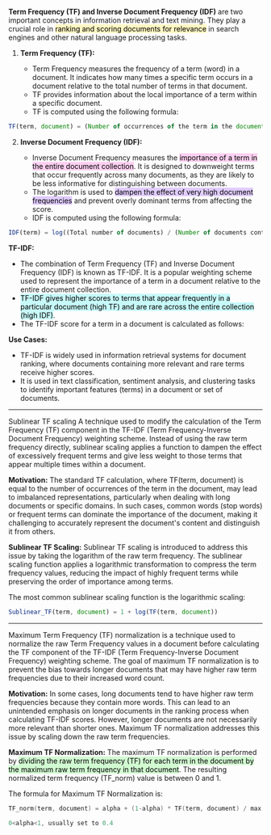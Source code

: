 **Term Frequency (TF) and Inverse Document Frequency (IDF)** are two important concepts in information retrieval and text mining. They play a crucial role in <mark style="background: #FFF3A3A6;">ranking and scoring documents for relevance</mark> in search engines and other natural language processing tasks.

1. **Term Frequency (TF):**
    
    - Term Frequency measures the frequency of a term (word) in a document. It indicates how many times a specific term occurs in a document relative to the total number of terms in that document.
    - TF provides information about the local importance of a term within a specific document.
    - TF is computed using the following formula:
```js
TF(term, document) = (Number of occurrences of the term in the document) / (Total number of terms in the document)
```
  

2. **Inverse Document Frequency (IDF):**
    
    - Inverse Document Frequency measures the <mark style="background: #FFB8EBA6;">importance of a term in the entire document collection</mark>. It is designed to downweight terms that occur frequently across many documents, as they are likely to be less informative for distinguishing between documents.
    - The logarithm is used to <mark style="background: #D2B3FFA6;">dampen the effect of very high document frequencies</mark> and prevent overly dominant terms from affecting the score.
    - IDF is computed using the following formula:
```js
IDF(term) = log((Total number of documents) / (Number of documents containing the term))
```


**TF-IDF:**

- The combination of Term Frequency (TF) and Inverse Document Frequency (IDF) is known as TF-IDF. It is a popular weighting scheme used to represent the importance of a term in a document relative to the entire document collection.
- <mark style="background: #ABF7F7A6;">TF-IDF gives higher scores to terms that appear frequently in a particular document (high TF) and are rare across the entire collection (high IDF)</mark>.
- The TF-IDF score for a term in a document is calculated as follows:

**Use Cases:**

- TF-IDF is widely used in information retrieval systems for document ranking, where documents containing more relevant and rare terms receive higher scores.
- It is used in text classification, sentiment analysis, and clustering tasks to identify important features (terms) in a document or set of documents.


---

Sublinear TF scaling
A technique used to modify the calculation of the Term Frequency (TF) component in the TF-IDF (Term Frequency-Inverse Document Frequency) weighting scheme. Instead of using the raw term frequency directly, sublinear scaling applies a function to dampen the effect of excessively frequent terms and give less weight to those terms that appear multiple times within a document.

**Motivation:** The standard TF calculation, where TF(term, document) is equal to the number of occurrences of the term in the document, may lead to imbalanced representations, particularly when dealing with long documents or specific domains. In such cases, common words (stop words) or frequent terms can dominate the importance of the document, making it challenging to accurately represent the document's content and distinguish it from others.

**Sublinear TF Scaling:** Sublinear TF scaling is introduced to address this issue by taking the logarithm of the raw term frequency. The sublinear scaling function applies a logarithmic transformation to compress the term frequency values, reducing the impact of highly frequent terms while preserving the order of importance among terms.

The most common sublinear scaling function is the logarithmic scaling:

```js
Sublinear_TF(term, document) = 1 + log(TF(term, document))
```

---

Maximum Term Frequency (TF) normalization is a technique used to normalize the raw Term Frequency values in a document before calculating the TF component of the TF-IDF (Term Frequency-Inverse Document Frequency) weighting scheme. The goal of maximum TF normalization is to prevent the bias towards longer documents that may have higher raw term frequencies due to their increased word count.

**Motivation:** In some cases, long documents tend to have higher raw term frequencies because they contain more words. This can lead to an unintended emphasis on longer documents in the ranking process when calculating TF-IDF scores. However, longer documents are not necessarily more relevant than shorter ones. Maximum TF normalization addresses this issue by scaling down the raw term frequencies.

**Maximum TF Normalization:** The maximum TF normalization is performed by <mark style="background: #BBFABBA6;">dividing the raw term frequency (TF) for each term in the document by the maximum raw term frequency in that document</mark>. The resulting normalized term frequency (TF_norm) value is between 0 and 1.

The formula for Maximum TF Normalization is:

```c
TF_norm(term, document) = alpha + (1-alpha) * TF(term, document) / max(TF(all_terms, document))

0<alpha<1, usually set to 0.4
```


